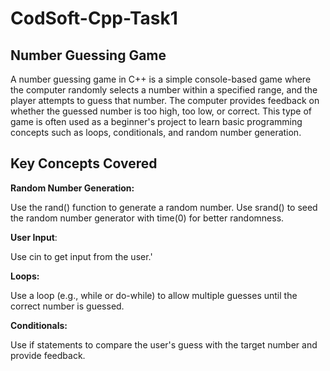 # CodSoft-Cpp-Task1
## Number Guessing Game ##

A number guessing game in C++ is a simple console-based game where the computer randomly selects a number within a specified range, and the player attempts to guess that number. The computer provides feedback on whether the guessed number is too high, too low, or correct. This type of game is often used as a beginner's project to learn basic programming concepts such as loops, conditionals, and random number generation.

## Key Concepts Covered ##

**Random Number Generation:**

Use the rand() function to generate a random number.
Use srand() to seed the random number generator with time(0) for better randomness.

**User Input**:

Use cin to get input from the user.'

**Loops:**

Use a loop (e.g., while or do-while) to allow multiple guesses until the correct number is guessed.

**Conditionals:**

Use if statements to compare the user's guess with the target number and provide feedback.
